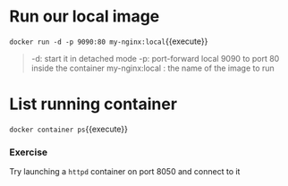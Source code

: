 # Run our local image

`docker run -d -p 9090:80 my-nginx:local`{{execute}}

> -d: start it in detached mode
> -p: port-forward local 9090 to port 80 inside the container
> my-nginx:local : the name of the image to run


# List running container

`docker container ps`{{execute}}

### Exercise

Try launching a `httpd` container on port 8050 and connect to it

